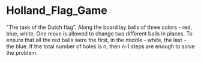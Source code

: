# Holland_Flag_Game
"The task of the Dutch flag". Along the board lay balls of three colors - red, blue, white. One move is allowed to change two different balls in places. To ensure that all the red balls were the first, in the middle - white, the last - the blue. If the total number of holes is n, then n-1 steps are enough to solve the problem.
